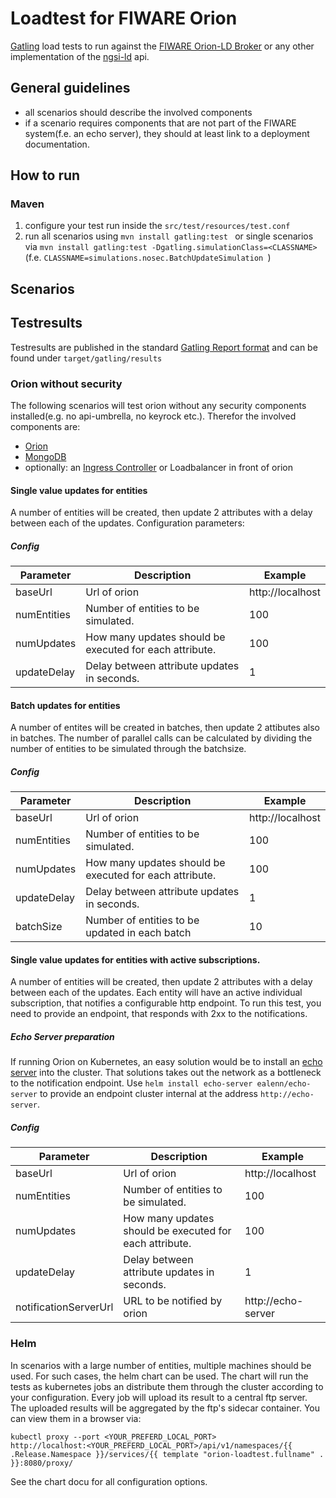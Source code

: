 # Loadtest for FIWARE Orion

[Gatling](https://github.com/gatling/gatling) load tests to run against the [FIWARE Orion-LD Broker](https://github.com/FIWARE/context.Orion-LD)
or any other implementation of the [ngsi-ld](https://www.etsi.org/deliver/etsi_gs/CIM/001_099/009/01.03.01_60/gs_cim009v010301p.pdf) api.

## General guidelines

* all scenarios should describe the involved components
* if a scenario requires components that are not part of the FIWARE system(f.e. an echo server), they should at least link to a deployment 
   documentation.

## How to run

### Maven
1. configure your test run inside the ``src/test/resources/test.conf `` 
2. run all scenarios using ``mvn install gatling:test `` or single scenarios via ``mvn install gatling:test -Dgatling.simulationClass=<CLASSNAME>``
(f.e. ``CLASSNAME=simulations.nosec.BatchUpdateSimulation ``)
## Scenarios

## Testresults

Testresults are published in the standard [Gatling Report format](https://gatling.io/docs/current/general/reports/) and can be found under 
``target/gatling/results``

### Orion without security

The following scenarios will test orion without any security components installed(e.g. no api-umbrella, no keyrock etc.).  Therefor the involved 
components are:
* [Orion](https://github.com/telefonicaid/FIWARE-orion)
* [MongoDB](https://www.mongodb.com/)
* optionally: an [Ingress Controller](https://kubernetes.io/docs/concepts/services-networking/ingress-controllers/) or Loadbalancer in front of orion

#### Single value updates for entities

A number of  entities will be created, then update 2 attributes with a delay between each of the updates. 
Configuration parameters:

##### Config

|  Parameter | Description | Example |
| ----------------- | ----------------------------------------------- | ------------------------ |
| baseUrl        | Url of orion                                                | http://localhost  |                            
| numEntities | Number of entities to be simulated.        |  100                  |
| numUpdates| How many updates should be executed for each attribute. | 100  |
| updateDelay| Delay between attribute updates in seconds. | 1 |

#### Batch updates for entities

A number of entites will be created in batches, then update 2 attibutes also in batches. The number of parallel calls can be calculated
by dividing the number of entities to be simulated through the batchsize.

##### Config

|  Parameter | Description | Example |
| ----------------- | ----------------------------------------------- | ------------------------ |
| baseUrl        | Url of orion                                                | http://localhost  |                            
| numEntities | Number of entities to be simulated.        |  100                  |
| numUpdates| How many updates should be executed for each attribute. | 100  |
| updateDelay| Delay between attribute updates in seconds. | 1 |
| batchSize | Number of entities to be updated in each batch | 10 | 

#### Single value updates for entities with active subscriptions.

A number of  entities will be created, then update 2 attributes with a delay between each of the updates.  Each entity will have an active individual 
subscription, that notifies a configurable http endpoint. To run this test, you need to provide an endpoint, that responds with 2xx to the notifications. 

##### Echo Server preparation

If running Orion on Kubernetes, an easy solution would be to install an [echo server](https://ealenn.github.io/Echo-Server/) into the cluster. That 
solutions takes out the network as a bottleneck to the notification endpoint.
Use ``helm install echo-server ealenn/echo-server``  to provide an endpoint cluster internal at the address ``http://echo-server``.

##### Config

|  Parameter | Description | Example |
| ----------------- | ----------------------------------------------- | ------------------------ |
| baseUrl        | Url of orion                                                | http://localhost  |                            
| numEntities | Number of entities to be simulated.        |  100                  |
| numUpdates| How many updates should be executed for each attribute. | 100  |
| updateDelay| Delay between attribute updates in seconds. | 1 |
| notificationServerUrl | URL to be notified by orion | http://echo-server | 

### Helm 

In scenarios with a large number of entities, multiple machines should be used. For such cases, the helm chart can be used. The chart will run the 
tests as kubernetes jobs an distribute them through the cluster according to your configuration. Every job will upload its result to a central ftp server.
The uploaded results will be aggregated by the ftp's sidecar container. You can view them in a browser via:

```
kubectl proxy --port <YOUR_PREFERD_LOCAL_PORT>
http://localhost:<YOUR_PREFERD_LOCAL_PORT>/api/v1/namespaces/{{ .Release.Namespace }}/services/{{ template "orion-loadtest.fullname" . }}:8080/proxy/
```
See the chart docu for all configuration options.